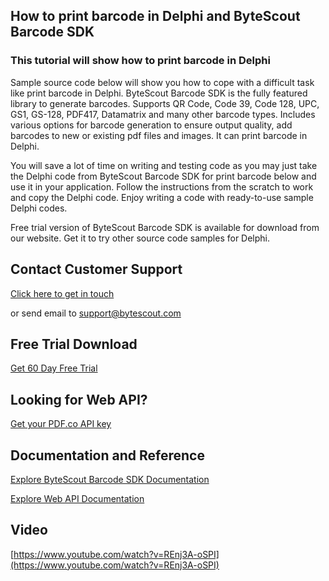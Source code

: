 ## How to print barcode in Delphi and ByteScout Barcode SDK

### This tutorial will show how to print barcode in Delphi

Sample source code below will show you how to cope with a difficult task like print barcode in Delphi. ByteScout Barcode SDK is the fully featured library to generate barcodes. Supports QR Code, Code 39, Code 128, UPC, GS1, GS-128, PDF417, Datamatrix and many other barcode types. Includes various options for barcode generation to ensure output quality, add barcodes to new or existing pdf files and images. It can print barcode in Delphi.

You will save a lot of time on writing and testing code as you may just take the Delphi code from ByteScout Barcode SDK for print barcode below and use it in your application. Follow the instructions from the scratch to work and copy the Delphi code. Enjoy writing a code with ready-to-use sample Delphi codes.

Free trial version of ByteScout Barcode SDK is available for download from our website. Get it to try other source code samples for Delphi.

## Contact Customer Support

[Click here to get in touch](https://bytescout.zendesk.com/hc/en-us/requests/new?subject=ByteScout%20Barcode%20SDK%20Question)

or send email to [support@bytescout.com](mailto:support@bytescout.com?subject=ByteScout%20Barcode%20SDK%20Question) 

## Free Trial Download

[Get 60 Day Free Trial](https://bytescout.com/download/web-installer?utm_source=github-readme)

## Looking for Web API? 

[Get your PDF.co API key](https://pdf.co/documentation/api?utm_source=github-readme)

## Documentation and Reference

[Explore ByteScout Barcode SDK Documentation](https://bytescout.com/documentation/index.html?utm_source=github-readme)

[Explore Web API Documentation](https://pdf.co/documentation/api?utm_source=github-readme)

## Video

[https://www.youtube.com/watch?v=REnj3A-oSPI](https://www.youtube.com/watch?v=REnj3A-oSPI)